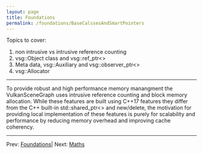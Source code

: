 ```yaml
---
layout: page
title: Foundations
permalink: /foundations/BaseCalssesAndSmartPointers
---
```


Topics to cover:

1. non intrusive vs intrusive reference counting
1. vsg::Object class and vsg::ref_ptr<>
1. Meta data, vsg::Auxiliary and vsg::observer_ptr<>
1. vsg::Allocator

--- 

To provide robust and high performance memory manangment the VulkanSceneGraph uses intrusive reference counting and block memory allocation. While these features are built using C++17 features they differ from the C++ built-in std::shared_ptr<> and new/delete, the motivation for providing local implementation of these features is purely for scalability and performance by reducing memory overhead and improving cache coherency.

---

Prev: [Foundations](index.md)| Next: [Maths](Maths.md)

